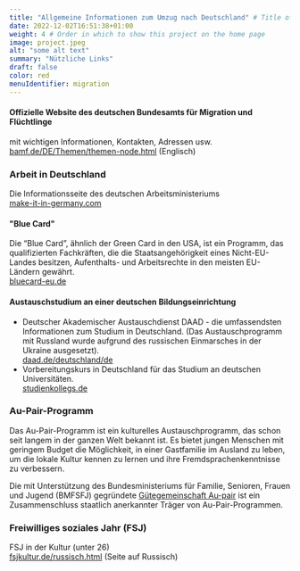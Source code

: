 ```yaml
---
title: "Allgemeine Informationen zum Umzug nach Deutschland" # Title of your project
date: 2022-12-02T16:51:38+01:00
weight: 4 # Order in which to show this project on the home page
image: project.jpeg
alt: "some alt text"
summary: "Nützliche Links"
draft: false
color: red
menuIdentifier: migration
---
```


#### Offizielle Website des deutschen Bundesamts für Migration und Flüchtlinge
mit wichtigen Informationen, Kontakten, Adressen usw. \
[bamf.de/DE/Themen/themen-node.html](https://www.bamf.de/EN/Themen/themen-node.html) (Englisch)

### Arbeit in Deutschland
Die Informationsseite des deutschen Arbeitsministeriums \
[make-it-in-germany.com](https://www.make-it-in-germany.com/de/)

#### "Blue Card"
Die “Blue Card”, ähnlich der Green Card in den USA, ist ein Programm, das qualifizierten Fachkräften, die die Staatsangehörigkeit eines Nicht-EU-Landes besitzen, Aufenthalts- und Arbeitsrechte in den meisten EU-Ländern gewährt. \
[bluecard-eu.de](https://www.bluecard-eu.de/)

#### Austauschstudium an einer deutschen Bildungseinrichtung
- Deutscher Akademischer Austauschdienst DAAD - die umfassendsten Informationen zum Studium in Deutschland. (Das Austauschprogramm mit Russland wurde aufgrund des russischen Einmarsches in der Ukraine ausgesetzt). \
  [daad.de/deutschland/de](https://www.daad.de/en/study-and-research-in-germany/)
- Vorbereitungskurs in Deutschland für das Studium an deutschen Universitäten. \
  [studienkollegs.de](https://www.studienkollegs.de/)

### Au-Pair-Programm
Das Au-Pair-Programm ist ein kulturelles Austauschprogramm, das schon seit langem in der ganzen Welt bekannt ist. Es bietet jungen Menschen mit geringem Budget die Möglichkeit, in einer Gastfamilie im Ausland zu leben, um die lokale Kultur kennen zu lernen und ihre Fremdsprachenkenntnisse zu verbessern.


Die mit Unterstützung des Bundesministeriums für Familie, Senioren, Frauen und Jugend (BMFSFJ) gegründete [Gütegemeinschaft Au-pair](https://www.guetegemeinschaft-aupair.de/ru/home.html) ist ein Zusammenschluss staatlich anerkannter Träger von Au-Pair-Programmen.

### Freiwilliges soziales Jahr (FSJ)
FSJ in der Kultur (unter 26) \
[fsjkultur.de/russisch.html](https://www.freiwilligendienste-kultur-bildung.de/ru/) (Seite auf Russisch)